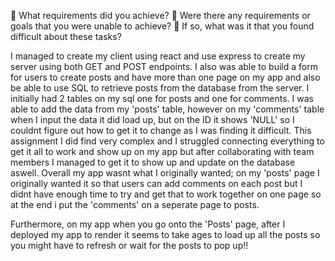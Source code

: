 🎯 What requirements did you achieve?
🎯 Were there any requirements or goals that you were unable to achieve?
🎯 If so, what was it that you found difficult about these tasks?

I managed to create my client using react and use express to create my server using both GET and POST endpoints. I also was able to build a form for users to create posts and have more than one page on my app and also be able to use SQL to retrieve posts from the database from the server.
I initially had 2 tables on my sql one for posts and one for comments. I was able to add the data from my 'posts' table, however on my 'comments' table when I input the data it did load up, but on the ID it shows 'NULL' so I couldnt figure out how to get it to change as I was finding it difficult.
This assignment I did find very complex and I struggled connecting everything to get it all to work and show up on my app but after collaborating with team members I managed to get it to show up and update on the database aswell. Overall my app wasnt what I originally wanted; on my 'posts' page I originally wanted it so that users can add comments on each post but I didnt have enough time to try and get that to work together on one page so at the end i put the 'comments' on a seperate page to posts.

Furthermore, on my app when you go onto the 'Posts' page, after I deployed my app to render it seems to take ages to load up all the posts so you might have to refresh or wait for the posts to pop up!!
